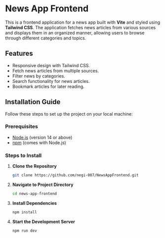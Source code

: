 # News App Frontend

This is a frontend application for a news app built with **Vite** and styled using **Tailwind CSS**. The application fetches news articles from various sources and displays them in an organized manner, allowing users to browse through different categories and topics.

## Features

- Responsive design with Tailwind CSS.
- Fetch news articles from multiple sources.
- Filter news by categories.
- Search functionality for news articles.
- Bookmark articles for later reading.

## Installation Guide

Follow these steps to set up the project on your local machine:

### Prerequisites

- [Node.js](https://nodejs.org/) (version 14 or above)
- [npm](https://www.npmjs.com/) (comes with Node.js)

### Steps to Install

1. **Clone the Repository**
   ```bash
   git clone https://github.com/negi-007/NewsAppFrontend.git
   ```
2. **Navigate to Project Directory**
   ```bash
   cd news-app-frontend
   ```
3. **Install Dependencies**
   ```bash
   npm install
   ```
4. **Start the Development Server**
   ```bash
   npm run dev
   ```
